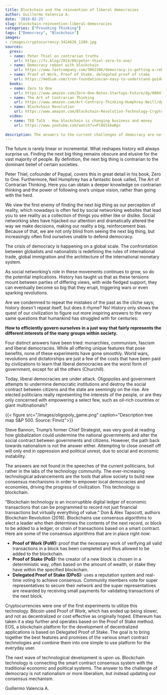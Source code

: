 ```yaml
---
title: Blockchain and the reinvention of liberal democracies 
author: Guillermo Valencia A.
date: '2019-02-25'
slug: blockchain-reinvention-liberal-democracies 
categories: ["Provoking Thinking"]
tags: ["Democracy", "Blockchain"]
images:
- /images/cryptocurrency-3424626_1280.jpg
sources:
  press:
  - name: Peter Thiel on contrarian truths
    url: https://fs.blog/2014/09/peter-thiel-zero-to-one/
  - name: Democracy reboot with blockchain
    url: https://www.fastcompany.com/3062386/democracy-is-getting-a-reboot-on-the-blockchain
  - name: Proof of Work, Proof of Stake, delegated proof of stake
    url: https://medium.com/tron-foundation/an-easy-to-understand-guide-to-pow-pos-dpos-consensus-mechanism-and-super-representative-eb1f5504a8e
  books:
  - name: Zero to One
    url: https://www.amazon.com/Zero-One-Notes-Startups-Future/dp/0804139296
  - name: The Art of Contrarian Thinking
    url: https://www.amazon.com/Art-Contrary-Thinking-Humphrey-Neill/dp/087004110X 
  - name: Blockchain Revolution
    url: https://www.amazon.com/Blockchain-Revolution-Technology-Cryptocurrencies-Changing/dp/151135769X
  video:
  - name: TED Talk - How blockchain is changing business and money
    url: https://www.youtube.com/watch?v=Pl8OlkkwRpc
  
description: The answers to the current challenges of democracy are not nationalism or more liberalism, but the updating of our mechanism to reach consensus. Technology will reshape the democracy of masses.
---
```

The future is rarely linear or incremental. What reshapes history will always surprise us.
Finding the next big thing remains obscure and elusive for the vast majority of people. By definition, the next big thing is contrarian to the dominant belief of certain societies.

Peter Thiel, cofounder of Paypal, covers this in great detail in his book, Zero to One. Furthermore, Neil Humphrey has a fantastic book called, The Art of Contrarian Thinking. Here you can obtain a deeper knowledge on contrarian thinking and the power of following one’s unique vision, rather than going with the herd.

We view the first enemy of finding the next big thing as our perception of reality, which nowadays is often fed by social networking websites that lead you to see reality as a collection of things you either like or dislike.  Social networking sites have hijacked our attention and dramatically altered the way we make decisions, making our reality a big, reinforcement bias. Because of that, we are not only blind from seeing the next big thing, but increasingly often find ourselves unable to defend democracy. 

The crisis of democracy is happening on a global scale. The confrontation between globalists and nationalists is redefining the rules of international trade, global immigration and the architecture of the international monetary system. 

As social networking’s role in these movements continues to grow, so do the potential implications. History has taught us that as these tensions mount between parties of differing views, with wide fledged support, they can eventually become so big that they erupt, triggering wars or even sparking revolutions. 

Are we condemned to repeat the mistakes of the past as the cliche says; history doesn't repeat itself, but does it rhyme? No! History only shows the quest of our civilization to figure out more inspiring answers to the very same questions that humankind has struggled with for centuries:

**How to efficiently govern ourselves in a just way that fairly represents the different interests of the many groups within society.**

Four distinct answers have been tried: monarchies, communism, fascism and liberal democracies. While all offering unique features that pose benefits, none of these experiments have gone smoothly.  World wars, revolutions and dictatorships are just a few of the costs that have been paid by civilizations to learn that liberal democracies are the worst form of government, except for all the others (Churchill).

Today, liberal democracies are under attack. Oligopolies and government attempts to undermine democratic institutions and destroy the social contract between citizens and the state are seemingly on the rise. Are elected politicians really representing the interests of the people, or are they only concerned with empowering a select few, such as oil-rich countries or giant multinationals?

{{< figure src="/images/oligopoly_game.png" caption="Description tree map S&P 500. Source: Finviz">}}

Steve Bannon, Trump’s former Chief Strategist, was very good at reading how globalization could undermine the national governments and alter the social contract between governments and citizens. However, the path back towards nationalism is not the answer either.  Attempting to close oneself off will only end in oppression and political unrest, due to social and economic instability.

The answers are not found in the speeches of the current politicians, but rather in the labs of the technology community.  The ever-increasing technological advancements are the tools that allow society to build new consensus mechanisms in order to empower local democracies and economies, driving the progress of civilization. This technology is blockchain.

“Blockchain technology is an incorruptible digital ledger of economic transactions that can be programmed to record not just financial transactions but virtually everything of value.” Don & Alex Tapscott, authors Blockchain Revolution (2016). Blockchains use consensus algorithms to elect a leader who then determines the contents of the next record, or block to be added to a ledger, or chain of transactions based on a smart contract. Here are some of the consensus algorithms that are in place right now:

- **Proof of Work (PoW):** proof that the necessary work of verifying all valid transactions in a block has been completed and thus allowed to be added to the blockchain. 
- **Proof of Stake (PoS):** the creator of a new block is chosen in a deterministic way, often based on the amount of wealth, or stake they have within the specified blockchain.
- **Delegated Proof of Stake (DPoS):** uses a reputation system and real-time voting to achieve consensus. Community members vote for super representatives to secure their network and the super representatives are rewarded by receiving small payments for validating transactions of the next block.

Cryptocurrencies were one of the first experiments to utilize this technology. Bitcoin used Proof of Work, which has ended up being slower, and not as decentralized or cost effective as originally hoped. Ethereum has taken it a step further and operates based on the Proof of Stake method. EOS, a blockchain platform for the development of decentralized applications is based on Delegated Proof of Stake. The goal is to bring together the best features and promises of the various smart contract technologies and combine them into one simple to use platform for the everyday user.

The next wave of technological development is upon us. Blockchain technology is connecting the smart contract consensus system with the traditional economic and political systems. The answer to the challenge of democracy is not nationalism or more liberalism, but instead updating our consensus mechanism. 

Guillermo Valencia A.
